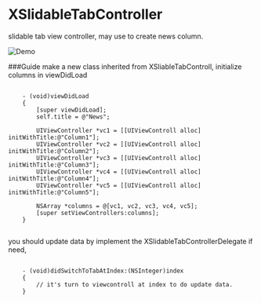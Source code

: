 XSlidableTabController
=========================

slidable tab view controller, may use to create news column. 

![Demo](https://raw.github.com/EuanChan/XSlidableTabController/master/Screenshot/screenshot1.gif)

###Guide
make a new class inherited from XSliableTabControll, initialize columns in viewDidLoad

``` objc

    - (void)viewDidLoad 
    {
	    [super viewDidLoad];
	    self.title = @"News";
			
	    UIViewController *vc1 = [[UIViewControll alloc] initWithTitle:@"Column1"];
	    UIViewController *vc2 = [[UIViewControll alloc] initWithTitle:@"Column2"];
	    UIViewController *vc3 = [[UIViewControll alloc] initWithTitle:@"Column3"];
	    UIViewController *vc4 = [[UIViewControll alloc] initWithTitle:@"Column4"];
	    UIViewController *vc5 = [[UIViewControll alloc] initWithTitle:@"Column5"];
		
	    NSArray *columns = @[vc1, vc2, vc3, vc4, vc5];
	    [super setViewControllers:columns];
    }
	
```

you should update data by implement the XSlidableTabControllerDelegate if need,

``` objc

    - (void)didSwitchToTabAtIndex:(NSInteger)index
    {
    	// it's turn to viewcontroll at index to do update data.
    }

```
